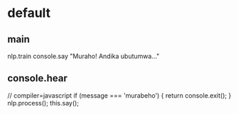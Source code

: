 # default

## main

nlp.train
console.say "Muraho! Andika ubutumwa..."

## console.hear

// compiler=javascript
if (message === 'murabeho') {
return console.exit();
}
nlp.process();
this.say();
